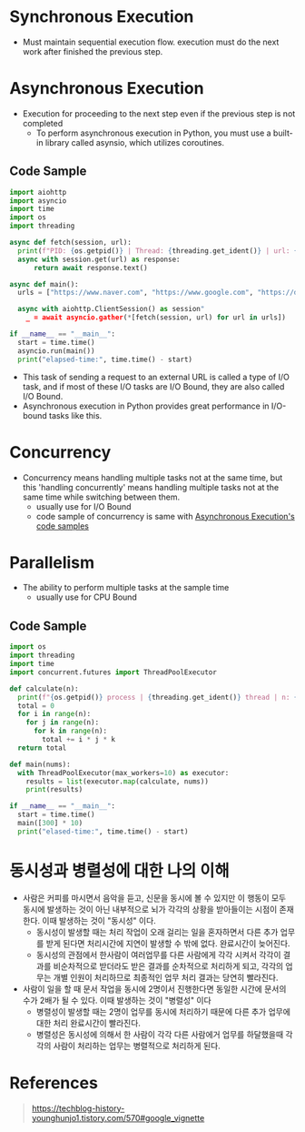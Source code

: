 # Synchronous Execution 
- Must maintain sequential execution flow. execution must do the next work after finished the previous step.

# Asynchronous Execution 
- Execution for proceeding to the next step even if the previous step is not completed
  - To perform asynchronous execution in Python, you must use a built-in library called asynsio, which utilizes coroutines.

## Code Sample

```python
import aiohttp 
import asyncio 
import time
import os 
import threading 

async def fetch(session, url): 
  print(f"PID: {os.getpid()} | Thread: {threading.get_ident()} | url: {url}")
  async with session.get(url) as response: 
      return await response.text() 

async def main():
  urls = ["https://www.naver.com", "https://www.google.com", "https://daum.net" ] * 10 

  async with aiohttp.ClientSession() as session"
    _ = await asyncio.gather(*[fetch(session, url) for url in urls])

if __name__ == "__main__":
  start = time.time()
  asyncio.run(main())
  print("elapsed-time:", time.time() - start)
```

- This task of sending a request to an external URL is called a type of I/O task, and if most of these I/O tasks are I/O Bound, they are also called I/O Bound.
- Asynchronous execution in Python provides great performance in I/O-bound tasks like this.

# Concurrency 

- Concurrency means handling multiple tasks not at the same time, but this 'handling concurrently' means handling multiple tasks not at the same time while switching between them.
  - usually use for I/O Bound 
  - code sample of concurrency is same with [Asynchronous Execution's code samples](#code-sample) 

# Parallelism 

- The ability to perform multiple tasks at the sample time
  - usually use for CPU Bound 

## Code Sample 

```python
import os 
import threading 
import time 
import concurrent.futures import ThreadPoolExecutor 

def calculate(n):
  print(f"{os.getpid()} process | {threading.get_ident()} thread | n: {n}")
  total = 0 
  for i in range(n):
    for j in range(n):
      for k in range(n):
        total += i * j * k 
  return total

def main(nums):
  with ThreadPoolExecutor(max_workers=10) as executor:
    results = list(executor.map(calculate, nums))
    print(results)

if __name__ == "__main__":
  start = time.time() 
  main([300] * 10)
  print("elased-time:", time.time() - start) 
```

# 동시성과 병렬성에 대한 나의 이해 

- 사람은 커피를 마시면서 음악을 듣고, 신문을 동시에 볼 수 있지만 이 행동이 모두 동시에 발생하는 것이 아닌 내부적으로 뇌가 각각의 상황을 받아들이는 시점이 존재한다. 이때 발생하는 것이 "동시성" 이다.
  - 동시성이 발생할 때는 처리 작업이 오래 걸리는 일을 혼자하면서 다른 추가 업무를 받게 된다면 처리시간에 지연이 발생할 수 밖에 없다. 완료시간이 늦어진다. 
  - 동시성의 관점에서 한사람이 여러업무를 다른 사람에게 각각 시켜서 각각이 결과를 비순차적으로 받더라도 받은 결과를 순차적으로 처리하게 되고, 각각의 업무는 개별 인원이 처리하므로 최종적인 업무 처리 결과는 당연히 빨라진다.
- 사람이 일을 할 때 문서 작업을 동시에 2명이서 진행한다면 동일한 시간에 문서의 수가 2배가 될 수 있다. 이때 발생하는 것이 "병렬성" 이다
  - 병렬성이 발생할 때는 2명이 업무를 동시에 처리하기 때문에 다른 추가 업무에 대한 처리 완료시간이 빨라진다. 
  - 병렬성은 동시성에 의해서 한 사람이 각각 다른 사람에거 업무를 하달했을때 각각의 사람이 처리하는 업무는 병렬적으로 처리하게 된다. 

# References 

> https://techblog-history-younghunjo1.tistory.com/570#google_vignette 